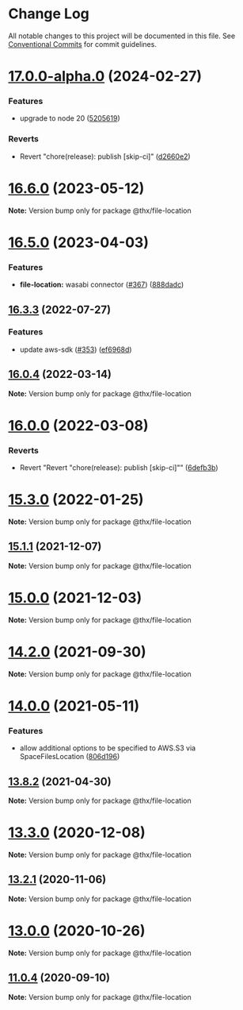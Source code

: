 # Change Log

All notable changes to this project will be documented in this file.
See [Conventional Commits](https://conventionalcommits.org) for commit guidelines.

# [17.0.0-alpha.0](https://github.com/thr-consulting/thr-addons/compare/v16.9.1...v17.0.0-alpha.0) (2024-02-27)


### Features

* upgrade to node 20 ([5205619](https://github.com/thr-consulting/thr-addons/commit/5205619d6d87793df27878c21474a79020d2c01f))


### Reverts

* Revert "chore(release): publish [skip-ci]" ([d2660e2](https://github.com/thr-consulting/thr-addons/commit/d2660e2913fd8e7dd06cb8b983b0b8c1bd93d682))





# [16.6.0](https://github.com/thr-consulting/thr-addons/compare/v16.5.0...v16.6.0) (2023-05-12)

**Note:** Version bump only for package @thx/file-location





# [16.5.0](https://github.com/thr-consulting/thr-addons/compare/v16.4.1...v16.5.0) (2023-04-03)


### Features

* **file-location:** wasabi connector ([#367](https://github.com/thr-consulting/thr-addons/issues/367)) ([888dadc](https://github.com/thr-consulting/thr-addons/commit/888dadcdf84152fd7403a5e8038ac4f5bf683f31))





## [16.3.3](https://github.com/thr-consulting/thr-addons/compare/v16.3.2...v16.3.3) (2022-07-27)


### Features

* update aws-sdk ([#353](https://github.com/thr-consulting/thr-addons/issues/353)) ([ef6968d](https://github.com/thr-consulting/thr-addons/commit/ef6968d68eb0e6d2725d6687169fd64f998da507))





## [16.0.4](https://github.com/thr-consulting/thr-addons/compare/v16.0.3...v16.0.4) (2022-03-14)

**Note:** Version bump only for package @thx/file-location





# [16.0.0](https://github.com/thr-consulting/thr-addons/compare/v15.3.0...v16.0.0) (2022-03-08)


### Reverts

* Revert "Revert "chore(release): publish [skip-ci]"" ([6defb3b](https://github.com/thr-consulting/thr-addons/commit/6defb3bbb150c04fa9f9e470f4bc0adbf57ee08c))





# [15.3.0](https://github.com/thr-consulting/thr-addons/compare/v15.2.0...v15.3.0) (2022-01-25)

**Note:** Version bump only for package @thx/file-location





## [15.1.1](https://github.com/thr-consulting/thr-addons/compare/v15.1.0...v15.1.1) (2021-12-07)

**Note:** Version bump only for package @thx/file-location





# [15.0.0](https://github.com/thr-consulting/thr-addons/compare/v14.3.0...v15.0.0) (2021-12-03)

**Note:** Version bump only for package @thx/file-location





# [14.2.0](https://github.com/thr-consulting/thr-addons/compare/v14.0.4...v14.2.0) (2021-09-30)

**Note:** Version bump only for package @thx/file-location





# [14.0.0](https://github.com/thr-consulting/thr-addons/compare/v13.8.2...v14.0.0) (2021-05-11)


### Features

* allow additional options to be specified to AWS.S3 via SpaceFilesLocation ([806d196](https://github.com/thr-consulting/thr-addons/commit/806d196dc8c56009838f00b2d6a362a3311a543e))





## [13.8.2](https://github.com/thr-consulting/thr-addons/compare/v13.8.1...v13.8.2) (2021-04-30)

**Note:** Version bump only for package @thx/file-location





# [13.3.0](https://github.com/thr-consulting/thr-addons/compare/v13.2.1...v13.3.0) (2020-12-08)

**Note:** Version bump only for package @thx/file-location





## [13.2.1](https://github.com/thr-consulting/thr-addons/compare/v13.2.0...v13.2.1) (2020-11-06)

**Note:** Version bump only for package @thx/file-location





# [13.0.0](https://github.com/thr-consulting/thr-addons/compare/v10.2.2...v13.0.0) (2020-10-26)

**Note:** Version bump only for package @thx/file-location





## [11.0.4](https://github.com/thr-consulting/thr-addons/compare/@thx/file-location@11.0.3...@thx/file-location@11.0.4) (2020-09-10)

**Note:** Version bump only for package @thx/file-location
